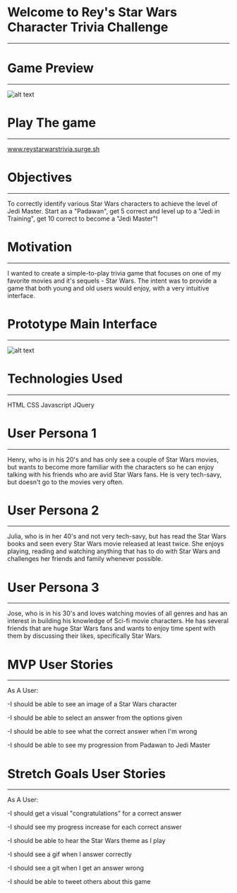 # Welcome to Rey's Star Wars Character Trivia Challenge
---
# Game Preview
---
![alt text](https://i.imgur.com/MB5ZAQG.png)
# Play The game
---
www.reystarwarstrivia.surge.sh
# Objectives
---
To correctly identify various Star Wars characters to achieve the level of Jedi Master. Start as a "Padawan", get 5 correct and level up to a "Jedi in Training", get 10 correct to become a "Jedi Master"!

# Motivation
---
I wanted to create a simple-to-play trivia game that focuses on one of my favorite movies and it's sequels - Star Wars. The intent was to provide a game that both young and old users would enjoy, with a very intuitive interface.

# Prototype Main Interface
---
![alt text](https://i.imgur.com/ZxI5rf6.png)

# Technologies Used
---
HTML
CSS
Javascript
JQuery

# User Persona 1
---
Henry, who is in his 20's and has only see a couple of Star Wars movies, but wants to become more familiar with the characters so he can enjoy talking with his friends who are avid Star Wars fans. He is very tech-savy, but doesn't go to the movies very often.

# User Persona 2
---
Julia, who is in her 40's and not very tech-savy, but has read the Star Wars books and seen every Star Wars movie released at least twice. She enjoys playing, reading and watching anything that has to do with Star Wars and challenges her friends and family whenever possible.

# User Persona 3
---
Jose, who is in his 30's and loves watching movies of all genres and has an interest in building his knowledge of Sci-fi movie characters. He has several friends that are huge Star Wars fans and wants to enjoy time spent with them by discussing their likes, specifically Star Wars.

# MVP User Stories
---
As A User:

  -I should be able to see an image of a Star Wars character

  -I should be able to select an answer from the options given

  -I should be able to see what the correct answer when I'm wrong

  -I should be able to see my progression from Padawan to Jedi Master

# Stretch Goals User Stories
---
As A User:

  -I should get a visual "congratulations" for a correct answer

  -I should see my progress increase for each correct answer

  -I should be able to hear the Star Wars theme as I play

  -I should see a gif when I answer correctly

  -I should see a git when I get an answer wrong

  -I should be able to tweet others about this game 
